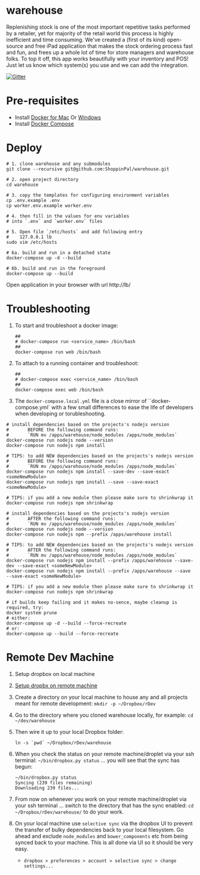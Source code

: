 # warehouse

Replenishing stock is one of the most important repetitive tasks performed by a retailer, yet for majority of the retail world this process is highly inefficient and time consuming. We've created a (first of its kind) open-source and free iPad application that makes the stock ordering process fast and fun, and frees up a whole lot of time for store managers and warehouse folks. To top it off, this app works beautifully with your inventory and POS! Just let us know which system(s) you use and we can add the integration.

[![Gitter](https://badges.gitter.im/Join%20Chat.svg)](https://gitter.im/ShoppinPal/warehouse?utm_source=badge&utm_medium=badge&utm_campaign=pr-badge&utm_content=badge)

# Pre-requisites

- Install [Docker for Mac](https://download.docker.com/mac/stable/Docker.dmg) Or [Windows](https://download.docker.com/win/stable/InstallDocker.msi)
- Install [Docker Compose](https://docs.docker.com/compose/install/)

# Deploy

```
# 1. clone warehouse and any submodules
git clone --recursive git@github.com:ShoppinPal/warehouse.git

# 2. open project directory
cd warehouse

# 3. copy the templates for configuring environment variables
cp .env.example .env
cp worker.env.example worker.env

# 4. then fill in the values for env variables
# into `.env` and `worker.env` files

# 5. Open file `/etc/hosts` and add following entry
#    127.0.0.1 lb
sudo vim /etc/hosts

# 6a. build and run in a detached state
docker-compose up -d --build

# 6b. build and run in the foreground
docker-compose up --build
```
Open application in your browser with url http://lb/

# Troubleshooting

1. To start and troubleshoot a docker image:

    ```
    ##
    # docker-compose run <service_name> /bin/bash
    ##
    docker-compose run web /bin/bash
    ```

1. To attach to a running container and troubleshoot:

    ```
    ##
    # docker-compose exec <service_name> /bin/bash
    ##
    docker-compose exec web /bin/bash
    ```

1. The `docker-compose.local.yml` file is a close mirror of ``docker-compose.yml` with a few small differences to ease the life of developers when developing or torubleshooting.

```
# install dependencies based on the projects's nodejs version
#       BEFORE the following command runs:
#       `RUN mv /apps/warehouse/node_modules /apps/node_modules`
docker-compose run nodejs node --version
docker-compose run nodejs npm install

# TIPS: to add NEW dependencies based on the projects's nodejs version
#       BEFORE the following command runs:
#       `RUN mv /apps/warehouse/node_modules /apps/node_modules`
docker-compose run nodejs npm install --save-dev --save-exact <someNewModule>
docker-compose run nodejs npm install --save --save-exact <someNewModule>

# TIPS: if you add a new module then please make sure to shrinkwrap it
docker-compose run nodejs npm shrinkwrap
```

```
# install dependencies based on the projects's nodejs version
#       AFTER the following command runs:
#       `RUN mv /apps/warehouse/node_modules /apps/node_modules`
docker-compose run nodejs node --version
docker-compose run nodejs npm --prefix /apps/warehouse install

# TIPS: to add NEW dependencies based on the projects's nodejs version
#       AFTER the following command runs:
#       `RUN mv /apps/warehouse/node_modules /apps/node_modules`
docker-compose run nodejs npm install --prefix /apps/warehouse --save-dev --save-exact <someNewModule>
docker-compose run nodejs npm install --prefix /apps/warehouse --save --save-exact <someNewModule>

# TIPS: if you add a new module then please make sure to shrinkwrap it
docker-compose run nodejs npm shrinkwrap
```

```
# if builds keep failing and it makes no-sence, maybe cleanup is required, try:
docker system prune
# either:
docker-compose up -d --build --force-recreate
# or:
docker-compose up --build --force-recreate
```

# Remote Dev Machine

1. Setup dropbox on local machine
1. [Setup dropbx on remote machine](https://training.shoppinpal.com/setup-a-machine-in-the-cloud/setup-box/shared-filesystem/dropbox.html)
1. Create a directory on your local machine to house any and all projects meant for remote development: `mkdir -p ~/Dropbox/rDev`
1. Go to the directory where you cloned warehouse locally, for example: `cd ~/dev/warehouse`
1. Then wire it up to your local Dropbox folder:
    ```
    ln -s `pwd` ~/Dropbox/rDev/warehouse
    ```
1. When you check the status on your remote machine/droplet via your ssh terminal: `~/bin/dropbox.py status` ... you will see that the sync has begun:

    ```
    ~/bin/dropbox.py status
    Syncing (239 files remaining)
    Downloading 239 files...
    ```
1. From now on whenever you work on your remote machine/droplet via your ssh terminal ... switch to the directory that has the sync enabled: `cd ~/Dropbox/rDev/warehouse/` to do your work.
1. On your local machine use `selective sync` via the dropbox UI to prevent the transfer of bulky dependencies back to your local filesystem. Go ahead and exclude `node_modules` and `bower_components` etc from being synced back to your machine. This is all done via UI so it should be very easy.
    * `dropbox > preferences > account > selective sync > change settings...`
